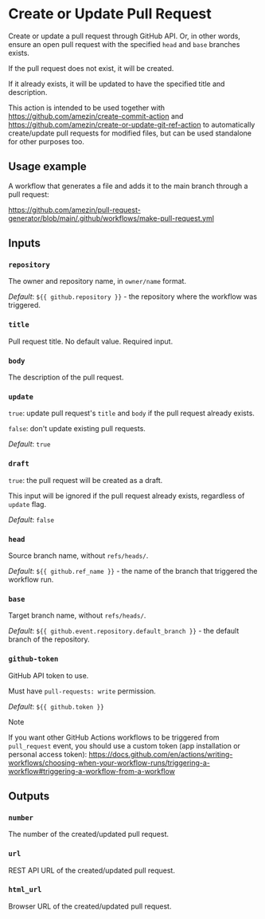 # Create or Update Pull Request

Create or update a pull request through GitHub API.
Or, in other words, ensure an open pull request with the specified `head` and `base` branches exists.

If the pull request does not exist, it will be created.

If it already exists, it will be updated to have the specified title and description.

This action is intended to be used together with https://github.com/amezin/create-commit-action
and https://github.com/amezin/create-or-update-git-ref-action to automatically create/update pull
requests for modified files, but can be used standalone for other purposes too.

## Usage example

A workflow that generates a file and adds it to the main branch through a pull request:

https://github.com/amezin/pull-request-generator/blob/main/.github/workflows/make-pull-request.yml

## Inputs

### `repository`

The owner and repository name, in `owner/name` format.

_Default_: `${{ github.repository }}` - the repository where the workflow was
triggered.

### `title`

Pull request title. No default value. Required input.

### `body`

The description of the pull request.

### `update`

`true`: update pull request's `title` and `body` if the pull request already exists.

`false`: don't update existing pull requests.

_Default_: `true`

### `draft`

`true`: the pull request will be created as a draft.

This input will be ignored if the pull request already exists, regardless of `update` flag.

_Default_: `false`

### `head`

Source branch name, without `refs/heads/`.

_Default_: `${{ github.ref_name }}` - the name of the branch that triggered the workflow run.

### `base`

Target branch name, without `refs/heads/`.

_Default_: `${{ github.event.repository.default_branch }}` - the default branch of the repository.

### `github-token`

GitHub API token to use.

Must have `pull-requests: write` permission.

_Default_: `${{ github.token }}`

> [!NOTE]
> If you want other GitHub Actions workflows to be triggered from `pull_request` event,
> you should use a custom token (app installation or personal access token):
> https://docs.github.com/en/actions/writing-workflows/choosing-when-your-workflow-runs/triggering-a-workflow#triggering-a-workflow-from-a-workflow

## Outputs

### `number`

The number of the created/updated pull request.

### `url`

REST API URL of the created/updated pull request.

### `html_url`

Browser URL of the created/updated pull request.
